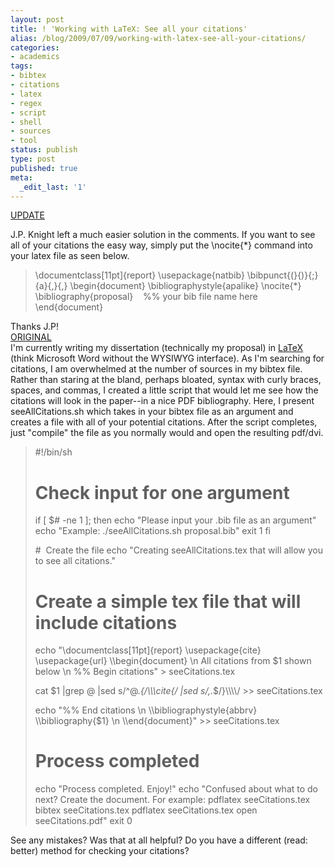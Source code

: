 ```yaml
---
layout: post
title: ! 'Working with LaTeX: See all your citations'
alias: /blog/2009/07/09/working-with-latex-see-all-your-citations/
categories:
- academics
tags:
- bibtex
- citations
- latex
- regex
- script
- shell
- sources
- tool
status: publish
type: post
published: true
meta:
  _edit_last: '1'
---
```

<span style="text-decoration: underline;">UPDATE</span>

J.P. Knight left a much easier solution in the comments. If you want to see all of your citations the easy way, simply put the \nocite{*} command into your latex file as seen below.
<blockquote>\documentclass[11pt]{report}
\usepackage{natbib}
\bibpunct{(}{)}{;}{a}{,}{,}
\begin{document}
\bibliographystyle{apalike}
\nocite{*}
\bibliography{proposal}    %% your bib file name here
\end{document}</blockquote>
<div>Thanks J.P!</div>
<div></div>
<div><span style="text-decoration: underline;">ORIGINAL</span></div>
I'm currently writing my dissertation (technically my proposal) in <a title="LaTeX Official Page" href="https://www.latex-project.org/">LaTeX</a> (think Microsoft Word without the WYSIWYG interface). As I'm searching for citations, I am overwhelmed at the number of sources in my bibtex file. Rather than staring at the bland, perhaps bloated, syntax with curly braces, spaces, and commas, I created a little script that would let me see how the citations will look in the paper--in a nice PDF bibliography. Here, I present seeAllCitations.sh which takes in your bibtex file as an argument and creates a file with all of your potential citations. After the script completes, just "compile" the file as you normally would and open the resulting pdf/dvi.
<blockquote>#!/bin/sh

# Check input for one argument
if [ $# -ne 1 ]; then
echo "Please input your .bib file as an argument"
echo "Example: ./seeAllCitations.sh proposal.bib"
exit 1
fi

#  Create the file
echo "Creating seeAllCitations.tex that will allow you to see all citations."

# Create a simple tex file that will include citations
echo "\documentclass[11pt]{report}
\usepackage{cite}
\usepackage{url}
\\\begin{document}
\n
All citations from $1 shown below
\n
%% Begin citations" &gt; seeCitations.tex

cat $1 |grep @ |sed s/^@.*{/\\\\\\cite{/ |sed s/,.*$/}\\\\\\\\/ &gt;&gt; seeCitations.tex

echo "%% End citations
\n
\\\bibliographystyle{abbrv}
\\\bibliography{$1}
\n
\\\end{document}" &gt;&gt; seeCitations.tex

# Process completed
echo "Process completed. Enjoy!"
echo "Confused about what to do next? Create the document. For example:
pdflatex seeCitations.tex
bibtex seeCitations.tex
pdflatex seeCitations.tex
open seeCitations.pdf"
exit 0</blockquote>
See any mistakes? Was that at all helpful? Do you have a different (read: better) method for checking your citations?
